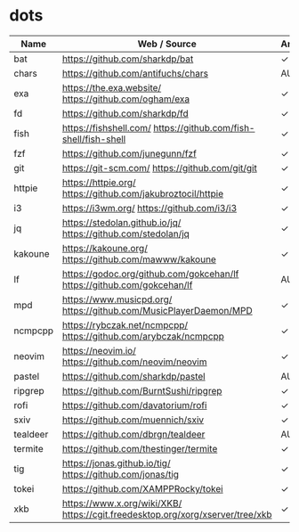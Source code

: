 # dots

Name | Web / Source | Arch | Lang | Badge
-----|--------------|------|------|------
bat | https://github.com/sharkdp/bat | ✓ | 🦀 | ![lc](https://img.shields.io/github/last-commit/sharkdp/bat)
chars | https://github.com/antifuchs/chars | AUR | 🦀 | ![lc](https://img.shields.io/github/last-commit/antifuchs/chars) 
exa | https://the.exa.website/ https://github.com/ogham/exa | ✓ | 🦀 | ![lc](https://img.shields.io/github/last-commit/ogham/exa)
fd | https://github.com/sharkdp/fd | ✓ | 🦀 | ![lc](https://img.shields.io/github/last-commit/sharkdp/fd)
fish | https://fishshell.com/ https://github.com/fish-shell/fish-shell | ✓ | C++ | ![lc](https://img.shields.io/github/last-commit/fish-shell/fish-shell)
fzf | https://github.com/junegunn/fzf | ✓ | 🐹 | ![lc](https://img.shields.io/github/last-commit/junegunn/fzf)
git | https://git-scm.com/ https://github.com/git/git | ✓ | C | ![lc](https://img.shields.io/github/last-commit/git/git)
httpie | https://httpie.org/ https://github.com/jakubroztocil/httpie | ✓ | 🐍 | ![lc](https://img.shields.io/github/last-commit/jakubroztocil/httpie)
i3 | https://i3wm.org/ https://github.com/i3/i3 | ✓ | C | ![lc](https://img.shields.io/github/last-commit/i3/i3)
jq | https://stedolan.github.io/jq/ https://github.com/stedolan/jq | ✓ | C | ![lc](https://img.shields.io/github/last-commit/stedolan/jq)
kakoune | https://kakoune.org/ https://github.com/mawww/kakoune | ✓ | C++ | ![lc](https://img.shields.io/github/last-commit/mawww/kakoune)
lf | https://godoc.org/github.com/gokcehan/lf https://github.com/gokcehan/lf | AUR | 🐹 | ![lc](https://img.shields.io/github/last-commit/gokcehan/lf)
mpd | https://www.musicpd.org/ https://github.com/MusicPlayerDaemon/MPD | ✓ | C++ | ![lc](https://img.shields.io/github/last-commit/MusicPlayerDaemon/MPD)
ncmpcpp | https://rybczak.net/ncmpcpp/ https://github.com/arybczak/ncmpcpp | ✓ | C++ | ![lc](https://img.shields.io/github/last-commit/arybczak/ncmpcpp)
neovim | https://neovim.io/ https://github.com/neovim/neovim | ✓ | C | ![lc](https://img.shields.io/github/last-commit/neovim/neovim)
pastel | https://github.com/sharkdp/pastel | AUR | 🦀 | ![lc](https://img.shields.io/github/last-commit/sharkdp/pastel)
ripgrep  | https://github.com/BurntSushi/ripgrep | ✓ | 🦀 | ![lc](https://img.shields.io/github/last-commit/BurntSushi/ripgrep)
rofi | https://github.com/davatorium/rofi | ✓ | C | ![lc](https://img.shields.io/github/last-commit/davatorium/rofi)
sxiv | https://github.com/muennich/sxiv | ✓ | C | ![lc](https://img.shields.io/github/last-commit/muennich/sxiv)
tealdeer | https://github.com/dbrgn/tealdeer | AUR | 🦀 | ![lc](https://img.shields.io/github/last-commit/dbrgn/tealdeer)
termite | https://github.com/thestinger/termite | ✓ | C++ | ![lc](https://img.shields.io/github/last-commit/thestinger/termite)
tig | https://jonas.github.io/tig/ https://github.com/jonas/tig | ✓ | C | ![lc](https://img.shields.io/github/last-commit/jonas/tig)
tokei | https://github.com/XAMPPRocky/tokei | ✓ | 🦀 | ![lc](https://img.shields.io/github/last-commit/XAMPPRocky/tokei)
xkb | https://www.x.org/wiki/XKB/ https://cgit.freedesktop.org/xorg/xserver/tree/xkb | ✓ | C
